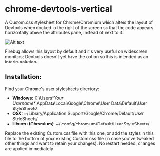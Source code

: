 chrome-devtools-vertical
========================

A Custom.css stylesheet for Chrome/Chromium which alters the layout of Devtools when docked to the right of the screen so that the code appears horizontally above the attributes pane, instead of next to it. 

![Alt text](https://googledrive.com/host/0B3Ekginw8kODMnd2djRiMnVUMHM/devtools.png "Screengrab of chrome-devtools-vertical")

Firebug allows this layout by default and it's very useful on widescreen monitors; Devtools doesn't yet have the option so this is intended as an interim solution.

Installation:
-------------

Find your Chrome's user stylesheets directory:

- **Windows:** C:\Users\**Your Username**\AppData\Local\Google\Chrome\User Data\Default\User StyleSheets\
- **OSX:** ~/Library/Application Support/Google/Chrome/Default/User StyleSheets/
- **Ubuntu (Chromium):** ~/.config/chromium/Default/User StyleSheets/

Replace the existing Custom.css file with this one, or add the styles in this file to the bottom of your existing Custom.css file (in case you've tweaked other things and want to retain your changes).
No restart needed, changes are applied immediately
